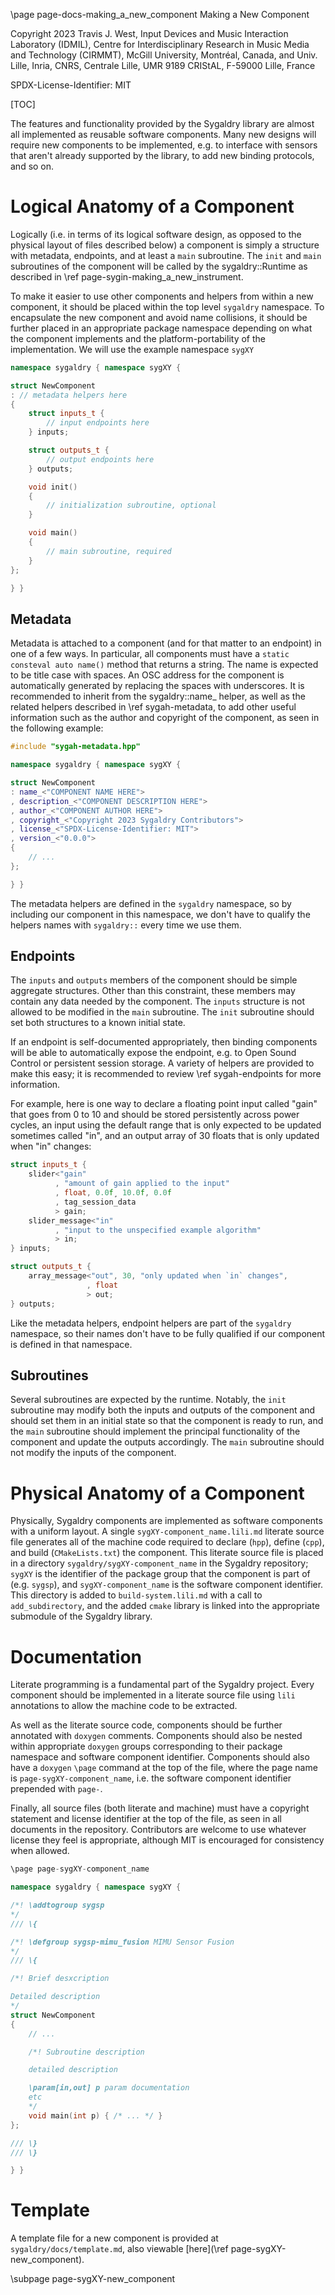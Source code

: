 \page page-docs-making_a_new_component Making a New Component

Copyright 2023 Travis J. West, Input Devices and Music Interaction Laboratory
(IDMIL), Centre for Interdisciplinary Research in Music Media and Technology
(CIRMMT), McGill University, Montréal, Canada, and Univ. Lille, Inria, CNRS,
Centrale Lille, UMR 9189 CRIStAL, F-59000 Lille, France

SPDX-License-Identifier: MIT

[TOC]

The features and functionality provided by the Sygaldry library are almost all
implemented as reusable software components. Many new designs will require new
components to be implemented, e.g. to interface with sensors that aren't
already supported by the library, to add new binding protocols, and so on.

# Logical Anatomy of a Component

Logically (i.e. in terms of its logical software design, as opposed to the
physical layout of files described below) a component is simply a structure
with metadata, endpoints, and at least a `main` subroutine. The `init` and
`main` subroutines of the component will be called by the sygaldry::Runtime as
described in \ref page-sygin-making_a_new_instrument.

To make it easier to use other components and helpers from within a new
component, it should be placed within the top level `sygaldry` namespace. To
encapsulate the new component and avoid name collisions, it should be further
placed in an appropriate package namespace depending on what the component
implements and the platform-portability of the implementation. We will use the
example namespace `sygXY`

```cpp
namespace sygaldry { namespace sygXY {

struct NewComponent
: // metadata helpers here
{
    struct inputs_t {
        // input endpoints here
    } inputs;

    struct outputs_t {
        // output endpoints here
    } outputs;

    void init()
    {
        // initialization subroutine, optional
    }

    void main()
    {
        // main subroutine, required
    }
};

} }
```

## Metadata

Metadata is attached to a component (and for that matter to an endpoint) in one
of a few ways. In particular, all components must have a `static consteval auto
name()` method that returns a string. The name is expected to be title case
with spaces. An OSC address for the component is automatically generated by
replacing the spaces with underscores. It is recommended to inherit from the
sygaldry::name_ helper, as well as the related helpers described in
\ref sygah-metadata, to add other useful information such as the author and
copyright of the component, as seen in the following example:

```cpp
#include "sygah-metadata.hpp"

namespace sygaldry { namespace sygXY {

struct NewComponent
: name_<"COMPONENT NAME HERE">
, description_<"COMPONENT DESCRIPTION HERE">
, author_<"COMPONENT AUTHOR HERE">
, copyright_<"Copyright 2023 Sygaldry Contributors">
, license_<"SPDX-License-Identifier: MIT">
, version_<"0.0.0">
{
    // ...
};

} }
```

The metadata helpers are defined in the `sygaldry` namespace, so by including
our component in this namespace, we don't have to qualify the helpers names with
`sygaldry::` every time we use them.

## Endpoints

The `inputs` and `outputs` members of the component should be simple aggregate
structures. Other than this constraint, these members may contain any data
needed by the component. The `inputs` structure is not allowed to be modified
in the `main` subroutine. The `init` subroutine should set both structures to a
known initial state.

If an endpoint is self-documented appropriately, then binding components will
be able to automatically expose the endpoint, e.g. to Open Sound Control
or persistent session storage. A variety of helpers are provided to make this
easy; it is recommended to review \ref sygah-endpoints for more information.

For example, here is one way to declare a floating point input called "gain"
that goes from 0 to 10 and should be stored persistently across power cycles,
an input using the default range that is only expected to be updated sometimes
called "in", and an output array of 30 floats that is only updated when "in"
changes:

```cpp
struct inputs_t {
    slider<"gain"
          , "amount of gain applied to the input"
          , float, 0.0f¸ 10.0f, 0.0f
          , tag_session_data
          > gain;
    slider_message<"in"
          , "input to the unspecified example algorithm"
          > in;
} inputs;

struct outputs_t {
    array_message<"out", 30, "only updated when `in` changes",
                 , float
                 > out;
} outputs;
```

Like the metadata helpers, endpoint helpers are part of the `sygaldry`
namespace, so their names don't have to be fully qualified if our component is
defined in that namespace.

## Subroutines

Several subroutines are expected by the runtime. Notably, the `init` subroutine
may modify both the inputs and outputs of the component and should set them in
an initial state so that the component is ready to run, and the `main`
subroutine should implement the principal functionality of the component and update
the outputs accordingly. The `main` subroutine should not modify the inputs of
the component.

# Physical Anatomy of a Component

Physically, Sygaldry components are implemented as software components with a
uniform layout. A single `sygXY-component_name.lili.md` literate source file
generates all of the machine code required to declare (`hpp`), define (`cpp`),
and build (`CMakeLists.txt`) the component. This literate source file is placed
in a directory `sygaldry/sygXY-component_name` in the Sygaldry repository;
`sygXY` is the identifier of the package group that the component is part of
(e.g. `sygsp`), and `sygXY-component_name` is the software component
identifier. This directory is added to `build-system.lili.md` with a call to
`add_subdirectory`, and the added `cmake` library is linked into the
appropriate submodule of the Sygaldry library.

# Documentation

Literate programming is a fundamental part of the Sygaldry project. Every component
should be implemented in a literate source file using `lili` annotations to allow
the machine code to be extracted.

As well as the literate source code, components should be further annotated
with `doxygen` comments. Components should also be nested within appropriate
`doxygen` groups corresponding to their package namespace and software
component identifier. Components should also have a `doxygen` `\page` command
at the top of the file, where the page name is `page-sygXY-component_name`, i.e.
the software component identifier prepended with `page-`.

Finally, all source files (both literate and machine) must have a copyright
statement and license identifier at the top of the file, as seen in all
documents in the repository. Contributors are welcome to use whatever license
they feel is appropriate, although MIT is encouraged for consistency when
allowed.

```cpp
\page page-sygXY-component_name

namespace sygaldry { namespace sygXY {

/*! \addtogroup sygsp
*/
/// \{

/*! \defgroup sygsp-mimu_fusion MIMU Sensor Fusion
*/
/// \{

/*! Brief desxcription

Detailed description
*/
struct NewComponent
{
    // ...

    /*! Subroutine description

    detailed description

    \param[in,out] p param documentation
    etc
    */
    void main(int p) { /* ... */ }
};

/// \}
/// \}

} }
```

# Template

A template file for a new component is provided at `sygaldry/docs/template.md`,
also viewable [here](\ref page-sygXY-new_component).

\subpage page-sygXY-new_component
